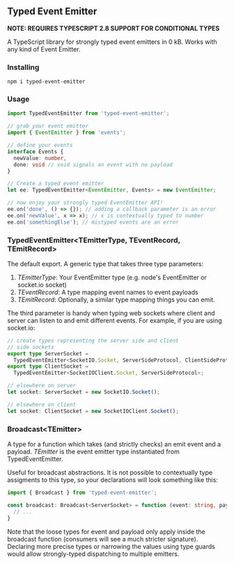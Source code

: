 ## Typed Event Emitter

**NOTE: REQUIRES TYPESCRIPT 2.8 SUPPORT FOR CONDITIONAL TYPES**

A TypeScript library for strongly typed event emitters in 0 kB. Works with any kind of Event Emitter.

### Installing

```
npm i typed-event-emitter
```

### Usage

```ts
import TypedEventEmitter from 'typed-event-emitter';

// grab your event emitter
import { EventEmitter } from 'events';

// define your events
interface Events {
  newValue: number,
  done: void // void signals an event with no payload
}

// Create a typed event emitter
let ee: TypedEventEmitter<EventEmitter, Events> = new EventEmitter;

// now enjoy your strongly typed EventEmitter API!
ee.on('done', () => {}); // adding a callback parameter is an error
ee.on('newValue', x => x); // x is contextually typed to number
ee.on('somethingElse'); // mistyped events are an error
```

### TypedEventEmitter&lt;TEmitterType, TEventRecord, TEmitRecord>
The default export. A generic type that takes three type parameters:

1. *TEmitterType*: Your EventEmitter type (e.g. node's EventEmitter or socket.io socket)
2. *TEventRecord*: A type mapping event names to event payloads
3. *TEmitRecord*: Optionally, a similar type mapping things you can emit.

The third parameter is handy when typing web sockets where client and server can listen to and emit different events. For example, if you are using socket.io:

```ts
// create types representing the server side and client
// side sockets
export type ServerSocket =
  TypedEventEmitter<SocketIO.Socket, ServerSideProtocol, ClientSideProtocol>;
export type ClientSocket =
  TypedEventEmitter<SocketIOClient.Socket, ServerSideProtocol>;

// elsewhere on server
let socket: ServerSocket = new SocketIO.Socket();

// elsewhere on client
let socket: ClientSocket = new SocketIOClient.Socket();
```

### Broadcast&lt;TEmitter>
A type for a function which takes (and strictly checks) an emit event and a payload. *TEmitter* is the event emitter type instantiated from TypedEventEmitter.

Useful for broadcast abstractions. It is not possible to contextually type assigments to this type, so your declarations will look something like this:

```ts
import { Broadcast } from 'typed-event-emitter';

const broadcast: Broadcast<ServerSocket> = function (event: string, payload?: any) {
  // ...
}
```

Note that the loose types for event and payload only apply inside the broadcast function (consumers will see a much stricter signature). Declaring more precise types or narrowing the values using type guards would allow strongly-typed dispatching to multiple emitters.